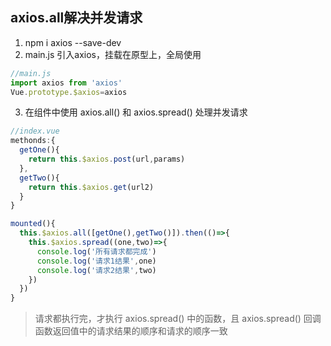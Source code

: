 ## axios.all解决并发请求
1.  npm i axios --save-dev
2.  main.js 引入axios，挂载在原型上，全局使用
```js
//main.js
import axios from 'axios'
Vue.prototype.$axios=axios
```
3. 在组件中使用 axios.all() 和 axios.spread() 处理并发请求
```js
//index.vue
methonds:{
  getOne(){
    return this.$axios.post(url,params)
  },
  getTwo(){
    return this.$axios.get(url2)
  }
}

mounted(){
  this.$axios.all([getOne(),getTwo()]).then(()=>{
    this.$axios.spread((one,two)=>{
      console.log('所有请求都完成')
      console.log('请求1结果',one)
      console.log('请求2结果',two)
    })
  })
}
```

>请求都执行完，才执行 axios.spread() 中的函数，且 axios.spread() 回调函数返回值中的请求结果的顺序和请求的顺序一致